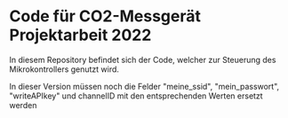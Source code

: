 # Code für CO2-Messgerät Projektarbeit 2022
In diesem Repository befindet sich der Code, welcher zur Steuerung des Mikrokontrollers genutzt wird.

In dieser Version müssen noch die Felder "meine_ssid", "mein_passwort", "writeAPIkey" und channelID mit den entsprechenden Werten ersetzt werden

